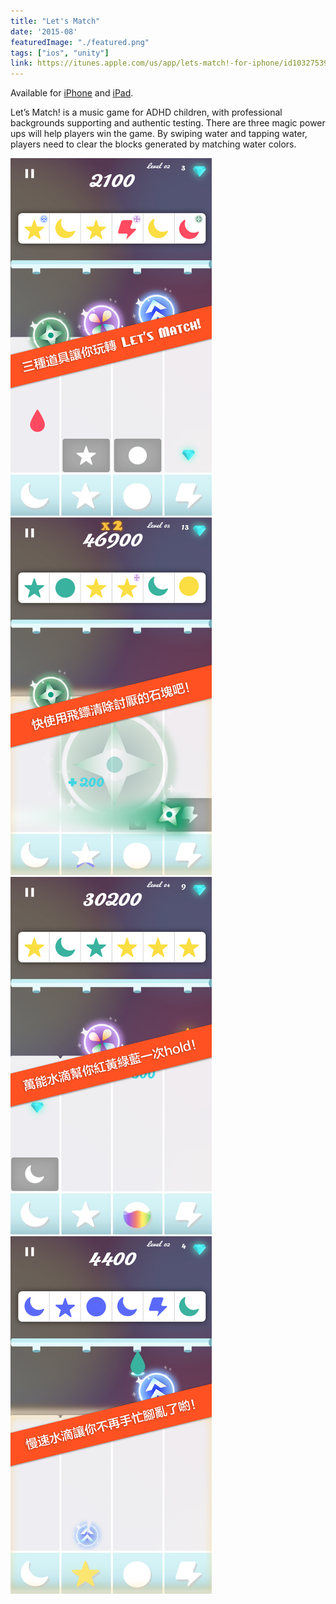 ```yaml
---
title: "Let's Match"
date: '2015-08'
featuredImage: "./featured.png"
tags: ["ios", "unity"]
link: https://itunes.apple.com/us/app/lets-match!-for-iphone/id1032753937
---
```


Available for [iPhone](https://itunes.apple.com/us/app/lets-match!-for-iphone/id1032753937) and [iPad](https://itunes.apple.com/us/app/lets-match!-for-ipad/id1028977426).

Let’s Match! is a music game for ADHD children, with professional backgrounds supporting and authentic testing. There are three magic power ups will help players win the game. By swiping water and tapping water, players need to clear the blocks generated by matching water colors.

![](./capture1.jpg)
![](./capture2.jpg)
![](./capture3.jpg)
![](./capture4.jpg)
